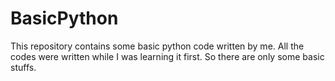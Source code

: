 # BasicPython
This repository contains some basic python code written by me. All the codes were written while I was learning it first. So there are only some basic stuffs.
